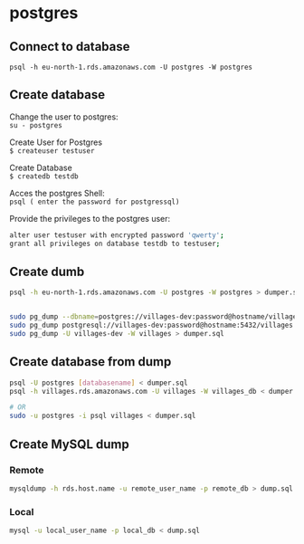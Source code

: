 # postgres

## Connect to database
`psql -h eu-north-1.rds.amazonaws.com -U postgres -W postgres`

## Create database
Change the user to postgres:</br>
`su - postgres`

Create User for Postgres</br>
`$ createuser testuser`

Create Database</br>
`$ createdb testdb`

Acces the postgres Shell:</br>
`psql ( enter the password for postgressql)`

Provide the privileges to the postgres user:</br>
```sh
alter user testuser with encrypted password 'qwerty';
grant all privileges on database testdb to testuser;
```

## Create dumb
```sh
psql -h eu-north-1.rds.amazonaws.com -U postgres -W postgres > dumper.sql


sudo pg_dump --dbname=postgres://villages-dev:password@hostname/villages > dump-village-dev.sql
sudo pg_dump postgresql://villages-dev:password@hostname:5432/villages > dumper.sql
sudo pg_dump -U villages-dev -W villages > dumper.sql
```

## Create database from dump
```sh
psql -U postgres [databasename] < dumper.sql
psql -h villages.rds.amazonaws.com -U villages -W villages_db < dumper.sql

# OR
sudo -u postgres -i psql villages < dumper.sql
```

## Create MySQL dump
### Remote
```sh
mysqldump -h rds.host.name -u remote_user_name -p remote_db > dump.sql
```
### Local
```sh
mysql -u local_user_name -p local_db < dump.sql
```


